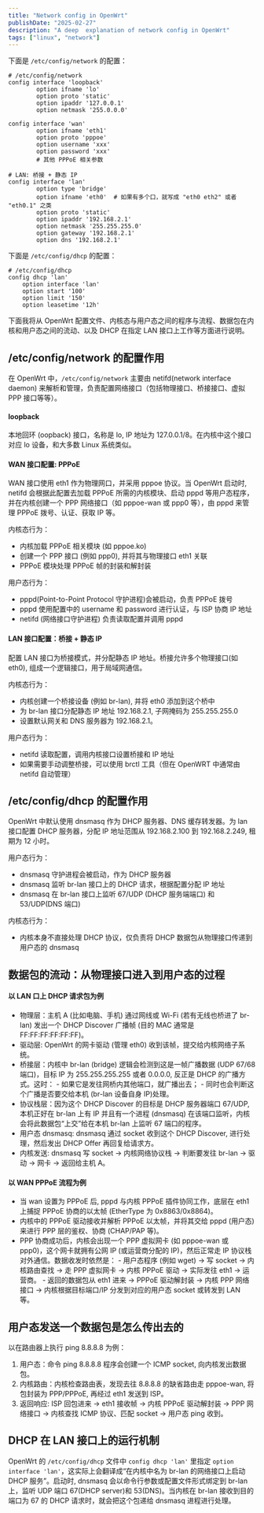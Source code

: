 ```yaml
---
title: "Network config in OpenWrt"
publishDate: "2025-02-27"
description: "A deep  explanation of network config in OpenWrt"
tags: ["linux", "network"]
---
```


下面是 `/etc/config/network` 的配置：

```
# /etc/config/network
config interface 'loopback'
        option ifname 'lo'
        option proto 'static'
        option ipaddr '127.0.0.1'
        option netmask '255.0.0.0'

config interface 'wan'
        option ifname 'eth1'
        option proto 'pppoe'
        option username 'xxx'
        option password 'xxx'
        # 其他 PPPoE 相关参数

# LAN: 桥接 + 静态 IP
config interface 'lan'
        option type 'bridge'
        option ifname 'eth0'  # 如果有多个口，就写成 "eth0 eth2" 或者 "eth0.1" 之类
        option proto 'static'
        option ipaddr '192.168.2.1'
        option netmask '255.255.255.0'
        option gateway '192.168.2.1'
        option dns '192.168.2.1'
```

下面是 `/etc/config/dhcp` 的配置：

```
# /etc/config/dhcp
config dhcp 'lan'
    option interface 'lan'
    option start '100'
    option limit '150'
    option leasetime '12h'
```

下面我将从 OpenWrt 配置文件、内核态与用户态之间的程序与流程、数据包在内核和用户态之间的流动、以及 DHCP 在指定 LAN 接口上工作等方面进行说明。

## /etc/config/network 的配置作用

在 OpenWrt 中，`/etc/config/network` 主要由 netifd(network interface daemon) 来解析和管理，负责配置网络接口（包括物理接口、桥接接口、虚拟 PPP 接口等等）。

#### loopback

本地回环 (oopback) 接口，名称是 lo, IP 地址为 127.0.0.1/8。在内核中这个接口对应 lo 设备，和大多数 Linux 系统类似。

#### WAN 接口配置: PPPoE

WAN 接口使用 eth1 作为物理网口，并采用 pppoe 协议。当 OpenWrt 启动时, netifd 会根据此配置去加载 PPPoE 所需的内核模块、启动 pppd 等用户态程序，并在内核创建一个 PPP 网络接口（如 pppoe-wan 或 ppp0 等），由 pppd 来管理 PPPoE 拨号、认证、获取 IP 等。

内核态行为：
- 内核加载 PPPoE 相关模块 (如 pppoe.ko)
- 创建一个 PPP 接口 (例如 ppp0), 并将其与物理接口 eth1 关联
- PPPoE 模块处理 PPPoE 帧的封装和解封装

用户态行为：
- pppd(Point-to-Point Protocol 守护进程)会被启动，负责 PPPoE 拨号
- pppd 使用配置中的 username 和 password 进行认证，与 ISP 协商 IP 地址
- netifd (网络接口守护进程) 负责读取配置并调用 pppd

#### LAN 接口配置：桥接 + 静态 IP

配置 LAN 接口为桥接模式，并分配静态 IP 地址。桥接允许多个物理接口(如 eth0), 组成一个逻辑接口，用于局域网通信。

内核态行为：
- 内核创建一个桥接设备 (例如 br-lan), 并将 eth0 添加到这个桥中
- 为 br-lan 接口分配静态 IP 地址 192.168.2.1, 子网掩码为 255.255.255.0
- 设置默认网关和 DNS 服务器为 192.168.2.1。

用户态行为：
- netifd 读取配置，调用内核接口设置桥接和 IP 地址
- 如果需要手动调整桥接，可以使用 brctl 工具（但在 OpenWRT 中通常由 netifd 自动管理）

## /etc/config/dhcp 的配置作用

OpenWrt 中默认使用 dnsmasq 作为 DHCP 服务器、DNS 缓存转发器。为 lan 接口配置 DHCP 服务器，分配 IP 地址范围从 192.168.2.100 到 192.168.2.249, 租期为 12 小时。

用户态行为：
- dnsmasq 守护进程会被启动，作为 DHCP 服务器
- dnsmasq 监听 br-lan 接口上的 DHCP 请求，根据配置分配 IP 地址
- dnsmasq 在 br-lan 接口上监听 67/UDP (DHCP 服务端端口) 和 53/UDP(DNS 端口)

内核态行为：
- 内核本身不直接处理 DHCP 协议，仅负责将 DHCP 数据包从物理接口传递到用户态的 dnsmasq

## 数据包的流动：从物理接口进入到用户态的过程

#### 以 LAN 口上 DHCP 请求包为例

- 物理层：主机 A (比如电脑、手机) 通过网线或 Wi-Fi (若有无线也桥进了 br-lan) 发出一个 DHCP Discover 广播帧 (目的 MAC 通常是 FF:FF:FF:FF:FF:FF)。
- 驱动层: OpenWrt 的网卡驱动 (管理 eth0) 收到该帧，提交给内核网络子系统。
- 桥接层：内核中 br-lan (bridge) 逻辑会检测到这是一帧广播数据 (UDP 67/68 端口)，目标 IP 为 255.255.255.255 或者 0.0.0.0, 反正是 DHCP 的广播方式。这时：
        - 如果它是发往网桥内其他端口，就广播出去；
        - 同时也会判断这个广播是否要交给本机 (br-lan 设备自身 IP)处理。
- 协议栈层：因为这个 DHCP Discover 的目标是 DHCP 服务器端口 67/UDP, 本机正好在 br-lan 上有 IP 并且有一个进程 (dnsmasq) 在该端口监听，内核会将此数据包“上交”给在本机 br-lan 上监听 67 端口的程序。
- 用户态 dnsmasq: dnsmasq 通过 socket 收到这个 DHCP Discover, 进行处理，然后发出 DHCP Offer 再回复给请求方。
- 内核发送: dnsmasq 写 socket -> 内核网络协议栈 -> 判断要发往 br-lan -> 驱动 -> 网卡 -> 返回给主机 A。

#### 以 WAN PPPoE 流程为例

- 当 wan 设置为 PPPoE 后, pppd 与内核 PPPoE 插件协同工作，底层在 eth1 上捕捉 PPPoE 协商的以太帧 (EtherType 为 0x8863/0x8864)。
- 内核中的 PPPoE 驱动接收并解析 PPPoE 以太帧，并将其交给 pppd (用户态)来进行 PPP 层的鉴权、协商 (CHAP/PAP 等)。
- PPP 协商成功后，内核会出现一个 PPP 虚拟网卡 (如 pppoe-wan 或 ppp0)，这个网卡就拥有公网 IP (或运营商分配的 IP)，然后正常走 IP 协议栈对外通信。数据收发时依然是：
        - 用户态程序 (例如 wget) -> 写 socket -> 内核路由查找 -> 走 PPP 虚拟网卡 -> 内核 PPPoE 驱动 -> 实际发往 eth1 -> 运营商。
        - 返回的数据包从 eth1 进来 -> PPPoE 驱动解封装 -> 内核 PPP 网络接口 -> 内核根据目标端口/IP 分发到对应的用户态 socket 或转发到 LAN 等。

## 用户态发送一个数据包是怎么传出去的

以在路由器上执行 ping 8.8.8.8 为例：
1. 用户态：命令 ping 8.8.8.8 程序会创建一个 ICMP socket, 向内核发出数据包。
2. 内核路由：内核检查路由表，发现去往 8.8.8.8 的缺省路由走 pppoe-wan, 将包封装为 PPP/PPPoE, 再经过 eth1 发送到 ISP。
3. 返回响应: ISP 回包进来 -> eth1 接收帧 -> 内核 PPPoE 驱动解封装 -> PPP 网络接口 -> 内核查找 ICMP 协议、匹配 socket -> 用户态 ping 收到。

## DHCP 在 LAN 接口上的运行机制

OpenWrt 的 `/etc/config/dhcp` 文件中 `config dhcp 'lan'` 里指定 `option interface 'lan'`，这实际上会翻译成“在内核中名为 br-lan 的网络接口上启动 DHCP 服务”。启动时, dnsmasq 会以命令行参数或配置文件形式绑定到 br-lan 上，监听 UDP 端口 67(DHCP server)和 53(DNS)。当内核在 br-lan 接收到目的端口为 67 的 DHCP 请求时，就会把这个包递给 dnsmasq 进程进行处理。

